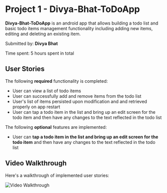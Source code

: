 
# <Strong> Project 1 - Divya-Bhat-ToDoApp </Strong>

<Strong> Divya-Bhat-ToDoApp</Strong> is an android app that allows building a todo list and basic todo items management functionality including adding new items, editing and deleting an existing item.

Submitted by: <Strong> Divya Bhat </Strong>

Time spent: 5 hours spent in total

## User Stories

The following **required** functionality is completed:

 * User can view a list of todo items
 * User can successfully add and remove items from the todo list
 * User's list of items persisted upon modification and and retrieved properly on app restart
 * User can tap a todo item in the list and bring up an edit screen for the todo item and then have any changes to the text reflected in the todo list
 
The following **optional** features are implemented:

* User can **tap a todo item in the list and bring up an edit screen for the todo item** and then have any changes to the text reflected in the todo list

## Video Walkthrough
Here's a walkthrough of implemented user stories:

<img src='WalkThrough.gif' title='Video Walkthrough' width='' alt='Video Walkthrough' />
